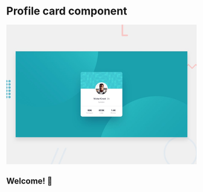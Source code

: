 #  Profile card component

![Design preview for the Profile card component coding challenge](./design/desktop-preview.jpg)

## Welcome! 👋

